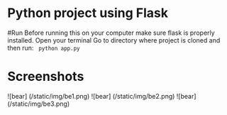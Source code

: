 # Python project using Flask
#Run
Before running this on your computer make sure flask is properly installed.
Open your terminal
Go to directory where project is cloned and then run: 
``` python app.py```
# Screenshots
![bear] (/static/img/be1.png)
![bear] (/static/img/be2.png)
![bear] (/static/img/be3.png)
